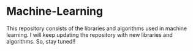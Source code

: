 # Machine-Learning
This repository consists of  the libraries and algorithms used in machine learning. I will keep updating the repository with new libraries and algorithms. So, stay tuned!!
